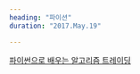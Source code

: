 ```yaml
---
heading: "파이션"
duration: "2017.May.19"

---
```


[파이썬으로 배우는 알고리즘 트레이딩](http://www.yes24.com/24/goods/39859885)
